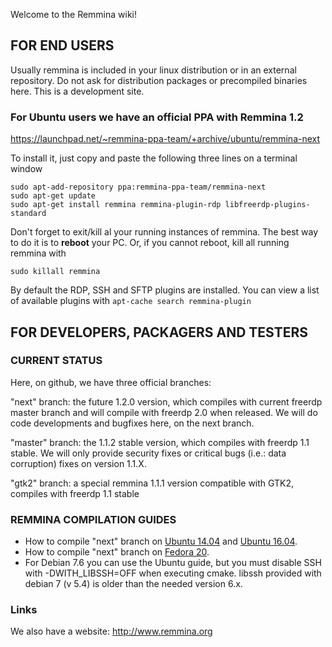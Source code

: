 Welcome to the Remmina wiki!

## FOR END USERS ##
Usually remmina is included in your linux distribution or in an external repository. Do not ask for distribution packages or precompiled binaries here. This is a development site.

### For Ubuntu users we have an official PPA with Remmina 1.2 ###
https://launchpad.net/~remmina-ppa-team/+archive/ubuntu/remmina-next

To install it, just copy and paste the following three lines on a terminal window
```
sudo apt-add-repository ppa:remmina-ppa-team/remmina-next
sudo apt-get update
sudo apt-get install remmina remmina-plugin-rdp libfreerdp-plugins-standard
```
Don't forget to exit/kill al your running instances of remmina. The best way to do it is to **reboot** your PC. Or, if you cannot reboot, kill all running remmina with
```
sudo killall remmina
```
By default the RDP, SSH and SFTP plugins are installed. You can view a list of available plugins with `apt-cache search remmina-plugin`

## FOR DEVELOPERS, PACKAGERS AND TESTERS ##
### CURRENT STATUS ###

Here, on github, we have three official branches:

"next" branch: the future 1.2.0 version, which compiles with current freerdp master branch and will compile with freerdp 2.0 when released. We will do code developments and bugfixes here, on the next branch.

"master" branch: the 1.1.2 stable version, which compiles with freerdp 1.1 stable. We will only provide security fixes or critical bugs (i.e.: data corruption) fixes on version 1.1.X.

"gtk2" branch: a special remmina 1.1.1 version compatible with GTK2, compiles with freerdp 1.1 stable

### REMMINA COMPILATION GUIDES ###

* How to compile "next" branch on [Ubuntu 14.04](Compile-on-Ubuntu-14.04.md) and [Ubuntu 16.04](Compile-on-Ubuntu-16.04.md).
* How to compile "next" branch on [Fedora 20](Compile-on-Fedora-20.md).
* For Debian 7.6 you can use the Ubuntu guide, but you must disable SSH with -DWITH_LIBSSH=OFF when executing cmake. libssh provided with debian 7 (v 5.4) is older than the needed version 6.x.

### Links ###
We also have a website: http://www.remmina.org
